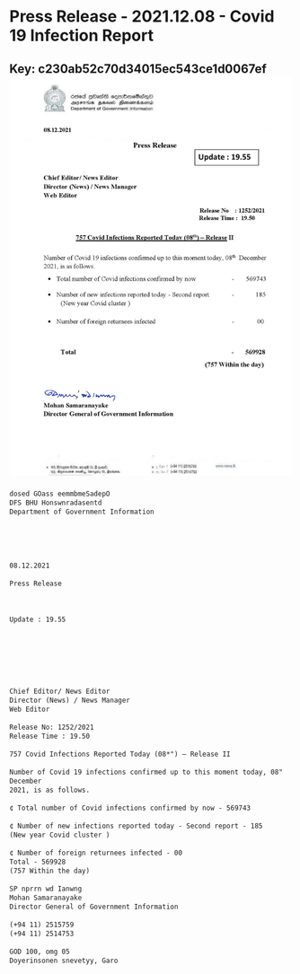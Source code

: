 # Press Release - 2021.12.08 - Covid 19 Infection Report 
Key: c230ab52c70d34015ec543ce1d0067ef 
![img](img/c230ab52c70d34015ec543ce1d0067ef.jpg)
---
```
dosed GOass eemmbmeSadepO
DFS BHU Honswnradasentd
Department of Government Information

 

 

08.12.2021

Press Release

 

Update : 19.55

 

 

 

Chief Editor/ News Editor
Director (News) / News Manager
Web Editor

Release No: 1252/2021
Release Time : 19.50

757 Covid Infections Reported Today (08*") — Release II

Number of Covid 19 infections confirmed up to this moment today, 08" December
2021, is as follows.

¢ Total number of Covid infections confirmed by now - 569743

¢ Number of new infections reported today - Second report - 185
(New year Covid cluster )

¢ Number of foreign returnees infected - 00
Total - 569928
(757 Within the day)

SP nprrn wd Ianwng
Mohan Samaranayake
Director General of Government Information

(+94 11) 2515759
(+94 11) 2514753

GOD 100, omg 05
Doyerinsonen snevetyy, Garo

   

```
